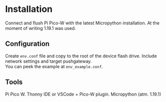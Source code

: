 # Installation
Connect and flush Pi Pico-W with the latest Micropython installation. 
At the moment of writing 1.19.1 was used.


## Configuration
Create `env.conf` file and copy to the root of the device flash drive. 
Include network settings and target pushgateway.   
You can peek the example at `env_example.conf`.

## Tools
Pi Pico W. Thonny IDE or VSCode + Pico-W plugin. Micropython (atm. 1.19.1)